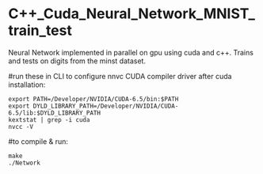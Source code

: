 C++_Cuda_Neural_Network_MNIST_train_test
===================

Neural Network implemented in parallel on gpu using cuda and c++. Trains and tests on digits from the minst dataset.

#run these in CLI to configure nnvc CUDA compiler driver after cuda installation:
```
export PATH=/Developer/NVIDIA/CUDA-6.5/bin:$PATH
export DYLD_LIBRARY_PATH=/Developer/NVIDIA/CUDA-6.5/lib:$DYLD_LIBRARY_PATH
kextstat | grep -i cuda
nvcc -V
```

#to compile & run:
```
make
./Network
```

